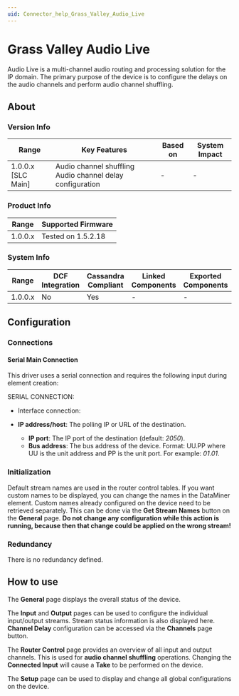 ```yaml
---
uid: Connector_help_Grass_Valley_Audio_Live
---
```


# Grass Valley Audio Live

Audio Live is a multi-channel audio routing and processing solution for the IP domain. The primary purpose of the device is to configure the delays on the audio channels and perform audio channel shuffling.

## About

### Version Info

| **Range**            | **Key Features**                                          | **Based on** | **System Impact** |
|----------------------|-----------------------------------------------------------|--------------|-------------------|
| 1.0.0.x \[SLC Main\] | Audio channel shuffling Audio channel delay configuration | \-           | \-                |

### Product Info

| **Range** | **Supported Firmware** |
|-----------|------------------------|
| 1.0.0.x   | Tested on 1.5.2.18     |

### System Info

| **Range** | **DCF Integration** | **Cassandra Compliant** | **Linked Components** | **Exported Components** |
|-----------|---------------------|-------------------------|-----------------------|-------------------------|
| 1.0.0.x   | No                  | Yes                     | \-                    | \-                      |

## Configuration

### Connections

#### Serial Main Connection

This driver uses a serial connection and requires the following input during element creation:

SERIAL CONNECTION:

- Interface connection:

- **IP address/host**: The polling IP or URL of the destination.
  - **IP port**: The IP port of the destination (default: *2050*).
  - **Bus address**: The bus address of the device. Format: UU.PP where UU is the unit address and PP is the unit port. For example: *01.01*.

### Initialization

Default stream names are used in the router control tables. If you want custom names to be displayed, you can change the names in the DataMiner element. Custom names already configured on the device need to be retrieved separately. This can be done via the **Get Stream Names** button on the **General** page. **Do not change any configuration while this action is running, because then that change could be applied on the wrong stream!**

### Redundancy

There is no redundancy defined.

## How to use

The **General** page displays the overall status of the device.

The **Input** and **Output** pages can be used to configure the individual input/output streams. Stream status information is also displayed here. **Channel Delay** configuration can be accessed via the **Channels** page button.

The **Router Control** page provides an overview of all input and output channels. This is used for **audio channel shuffling** operations. Changing the **Connected Input** will cause a **Take** to be performed on the device.

The **Setup** page can be used to display and change all global configurations on the device.
